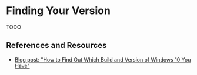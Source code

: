 # Finding Your Version

TODO

## References and Resources

- [Blog post: "How to Find Out Which Build and Version of Windows 10 You Have"](https://www.ilicomm.com/how-to-find-out-which-build-and-version-of-windows-10-you-have/)
